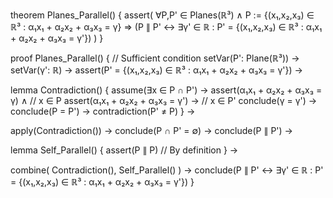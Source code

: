 theorem Planes_Parallel() {
  assert(
    ∀P,P' ∈ Planes(ℝ³) ∧
    P := {(x₁,x₂,x₃) ∈ ℝ³ : α₁x₁ + α₂x₂ + α₃x₃ = γ} ⇒
    (P ∥ P' ↔ ∃γ' ∈ ℝ : P' = {(x₁,x₂,x₃) ∈ ℝ³ : α₁x₁ + α₂x₂ + α₃x₃ = γ'})
  )
}

proof Planes_Parallel() {
  // Sufficient condition
  setVar(P': Plane(ℝ³)) →
  setVar(γ': ℝ) →
  assert(P' = {(x₁,x₂,x₃) ∈ ℝ³ : α₁x₁ + α₂x₂ + α₃x₃ = γ'}) →
  
  lemma Contradiction() {
    assume(∃x ∈ P ∩ P') →
    assert(α₁x₁ + α₂x₂ + α₃x₃ = γ) ∧ // x ∈ P
    assert(α₁x₁ + α₂x₂ + α₃x₃ = γ') → // x ∈ P'
    conclude(γ = γ') →
    conclude(P = P') →
    contradiction(P' ≠ P)
  } →
  
  apply(Contradiction()) →
  conclude(P ∩ P' = ∅) →
  conclude(P ∥ P') →
  
  lemma Self_Parallel() {
    assert(P ∥ P) // By definition
  } →
  
  combine(
    Contradiction(),
    Self_Parallel()
  ) →
  conclude(P ∥ P' ↔ ∃γ' ∈ ℝ : P' = {(x₁,x₂,x₃) ∈ ℝ³ : α₁x₁ + α₂x₂ + α₃x₃ = γ'})
}
